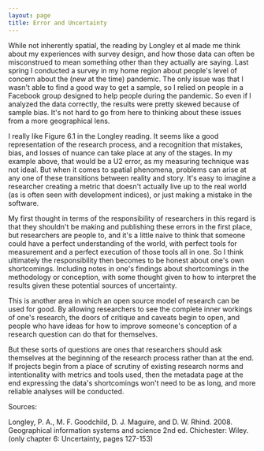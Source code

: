 ```yaml
---
layout: page
title: Error and Uncertainty
---
```


While not inherently spatial, the reading by Longley et al made me think about my experiences with survey design, and how those data can often be misconstrued to mean something other than they actually are saying. Last spring I conducted a survey in my home region about people's level of concern about the (new at the time) pandemic. The only issue was that I wasn't able to find a good way to get a sample, so I relied on people in a Facebook group designed to help people during the pandemic. So even if I analyzed the data correctly, the results were pretty skewed because of sample bias. It's not hard to go from here to thinking about these issues from a more geographical lens.

I really like Figure 6.1 in the Longley reading. It seems like a good representation of the research process, and a recognition that mistakes, bias, and losses of nuance can take place at any of the stages. In my example above, that would be a U2 error, as my measuring technique was not ideal. But when it comes to spatial phenomena, problems can arise at any one of these transitions between reality and story. It's easy to imagine a researcher creating a metric that doesn't actually live up to the real world (as is often seen with development indices), or just making a mistake in the software.

My first thought in terms of the responsibility of researchers in this regard is that they shouldn't be making and publishing these errors in the first place, but researchers are people to, and it's a little naive to think that someone could have a perfect understanding of the world, with perfect tools for measurement and a perfect execution of those tools all in one. So I think ultimately the responsibility then becomes to be honest about one's own shortcomings. Including notes in one's findings about shortcomings in the methodology or conception, with some thought given to how to interpret the results given these potential sources of uncertainty.

This is another area in which an open source model of research can be used for good. By allowing researchers to see the complete inner workings of one's research, the doors of critique and caveats begin to open, and people who have ideas for how to improve someone's conception of a research question can do that for themselves.

But these sorts of questions are ones that researchers should ask themselves at the beginning of the research process rather than at the end. If projects begin from a place of scrutiny of existing research norms and intentionality with metrics and tools used, then the metadata page at the end expressing the data's shortcomings won't need to be as long, and more reliable analyses will be conducted.


Sources:

Longley, P. A., M. F. Goodchild, D. J. Maguire, and D. W. Rhind. 2008. Geographical information systems and science 2nd ed. Chichester: Wiley. (only chapter 6: Uncertainty, pages 127-153)
